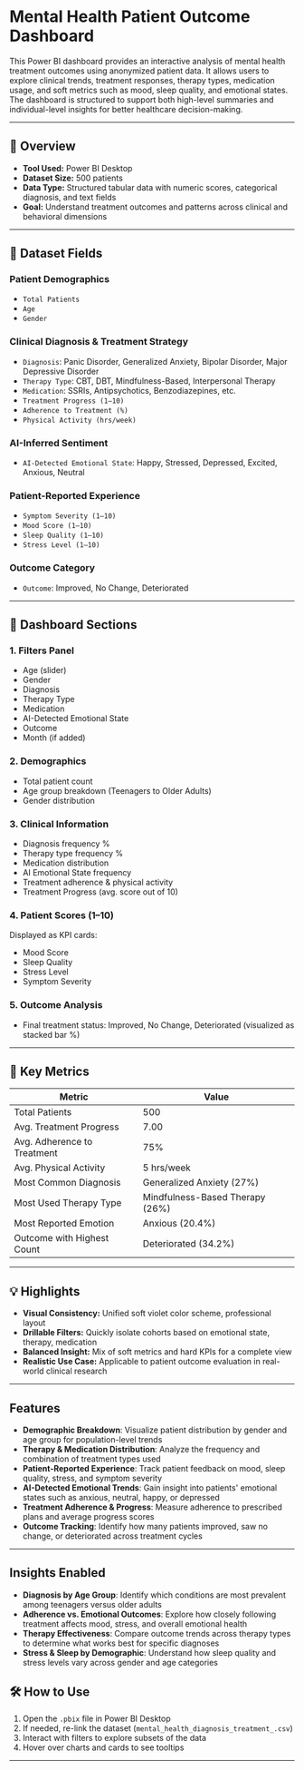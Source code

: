 # Mental Health Patient Outcome Dashboard

This Power BI dashboard provides an interactive analysis of mental health treatment outcomes using anonymized patient data. It allows users to explore clinical trends, treatment responses, therapy types, medication usage, and soft metrics such as mood, sleep quality, and emotional states. The dashboard is structured to support both high-level summaries and individual-level insights for better healthcare decision-making.

---

## 🔎 Overview

- **Tool Used:** Power BI Desktop
- **Dataset Size:** 500 patients
- **Data Type:** Structured tabular data with numeric scores, categorical diagnosis, and text fields
- **Goal:** Understand treatment outcomes and patterns across clinical and behavioral dimensions

---

## 📁 Dataset Fields

### Patient Demographics
- `Total Patients`
- `Age`
- `Gender`

### Clinical Diagnosis & Treatment Strategy
- `Diagnosis`: Panic Disorder, Generalized Anxiety, Bipolar Disorder, Major Depressive Disorder
- `Therapy Type`: CBT, DBT, Mindfulness-Based, Interpersonal Therapy
- `Medication`: SSRIs, Antipsychotics, Benzodiazepines, etc.
- `Treatment Progress (1–10)`
- `Adherence to Treatment (%)`
- `Physical Activity (hrs/week)`

### AI-Inferred Sentiment
- `AI-Detected Emotional State`: Happy, Stressed, Depressed, Excited, Anxious, Neutral

### Patient-Reported Experience
- `Symptom Severity (1–10)`
- `Mood Score (1–10)`
- `Sleep Quality (1–10)`
- `Stress Level (1–10)`

### Outcome Category
- `Outcome`: Improved, No Change, Deteriorated

---

## 🧠 Dashboard Sections

### 1. **Filters Panel**
- Age (slider)
- Gender
- Diagnosis
- Therapy Type
- Medication
- AI-Detected Emotional State
- Outcome
- Month (if added)

### 2. **Demographics**
- Total patient count
- Age group breakdown (Teenagers to Older Adults)
- Gender distribution

### 3. **Clinical Information**
- Diagnosis frequency %
- Therapy type frequency %
- Medication distribution
- AI Emotional State frequency
- Treatment adherence & physical activity
- Treatment Progress (avg. score out of 10)

### 4. **Patient Scores (1–10)**
Displayed as KPI cards:
- Mood Score
- Sleep Quality
- Stress Level
- Symptom Severity

### 5. **Outcome Analysis**
- Final treatment status: Improved, No Change, Deteriorated (visualized as stacked bar %)

---

## 📌 Key Metrics

| Metric                          | Value      |
|---------------------------------|------------|
| Total Patients                  | 500        |
| Avg. Treatment Progress         | 7.00       |
| Avg. Adherence to Treatment     | 75%        |
| Avg. Physical Activity          | 5 hrs/week |
| Most Common Diagnosis           | Generalized Anxiety (27%) |
| Most Used Therapy Type          | Mindfulness-Based Therapy (26%) |
| Most Reported Emotion           | Anxious (20.4%) |
| Outcome with Highest Count      | Deteriorated (34.2%) |

---

## 💡 Highlights

- **Visual Consistency:** Unified soft violet color scheme, professional layout
- **Drillable Filters:** Quickly isolate cohorts based on emotional state, therapy, medication
- **Balanced Insight:** Mix of soft metrics and hard KPIs for a complete view
- **Realistic Use Case:** Applicable to patient outcome evaluation in real-world clinical research

---

## Features

- **Demographic Breakdown**: Visualize patient distribution by gender and age group for population-level trends  
- **Therapy & Medication Distribution**: Analyze the frequency and combination of treatment types used  
- **Patient-Reported Experience**: Track patient feedback on mood, sleep quality, stress, and symptom severity  
- **AI-Detected Emotional Trends**: Gain insight into patients' emotional states such as anxious, neutral, happy, or depressed  
- **Treatment Adherence & Progress**: Measure adherence to prescribed plans and average progress scores  
- **Outcome Tracking**: Identify how many patients improved, saw no change, or deteriorated across treatment cycles  

---

## Insights Enabled

- **Diagnosis by Age Group**: Identify which conditions are most prevalent among teenagers versus older adults  
- **Adherence vs. Emotional Outcomes**: Explore how closely following treatment affects mood, stress, and overall emotional health  
- **Therapy Effectiveness**: Compare outcome trends across therapy types to determine what works best for specific diagnoses  
- **Stress & Sleep by Demographic**: Understand how sleep quality and stress levels vary across gender and age categories  


## 🛠 How to Use

1. Open the `.pbix` file in Power BI Desktop
2. If needed, re-link the dataset (`mental_health_diagnosis_treatment_.csv`)
3. Interact with filters to explore subsets of the data
4. Hover over charts and cards to see tooltips

---
